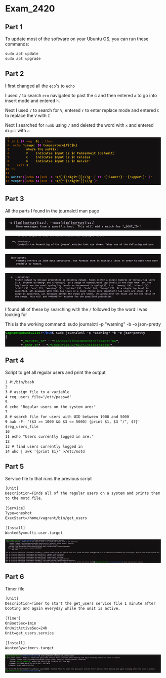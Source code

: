 # Exam_2420

## Part 1

To update most of the software on your Ubuntu OS, you can run these commands:

    sudo apt update
    sudo apt upgrade

## Part 2

I first changed all the `eco`'s to `echo`

I used `/` to search `eco` navigated to past the c and then entered `a` to go into insert mode and entered `h`.

Next I used `/` to search for `V`, entered `r` to enter replace mode and entered `C` to replace the `V` with `C`

Next I searched for `numb` using `/` and deleted the word with `x` and entered `digit` with `a`

![Part 2](./images/part2.png)

## Part 3

All the parts I found in the journalctl man page

![boot](./images/part3_boot.png)

![output](./images/part3_output.png)

![json_pretty](./images/part3_json_pretty.png)

![priority](./images/part3_priority.png)

I found all of these by searching with the `/` followed by the word I was looking for

This is the working command: sudo journalctl -p "warning" -b -o json-pretty

![part3_success](./images/part3_success.png)

## Part 4

Script to get all regular users and print the output

    1 #!/bin/bash
    2
    3 # assign file to a variable
    4 reg_users_file="/etc/passwd"
    5
    6 echo "Regular users on the system are:"
    7
    8 # search file for users with UID between 1000 and 5000
    9 awk -F: '($3 >= 1000 && $3 <= 5000) {print $1, $3 "/", $7}' $reg_users_file
    10
    11 echo "Users currently logged in are:"
    12
    13 # find users currently logged in
    14 who | awk '{print $1}' >/etc/motd

## Part 5

Service file to that runs the previous script

    [Unit]
    Description=Finds all of the regular users on a system and prints them to the motd file.

    [Service]
    Type=oneshot
    ExecStart=/home/vagrant/bin/get_users

    [Install]
    WantedBy=multi-user.target

![part5_success](./images/part5_success.png)

## Part 6

Timer file

    [Unit]
    Description=Timer to start the get_users service file 1 minute after booting and again everyday while the unit is active.

    [Timer]
    OnBootSec=1min
    OnUnitActiveSec=24h
    Unit=get_users.service

    [Install]
    WantedBy=timers.target

![part6_success](./images/part6_success.png)



